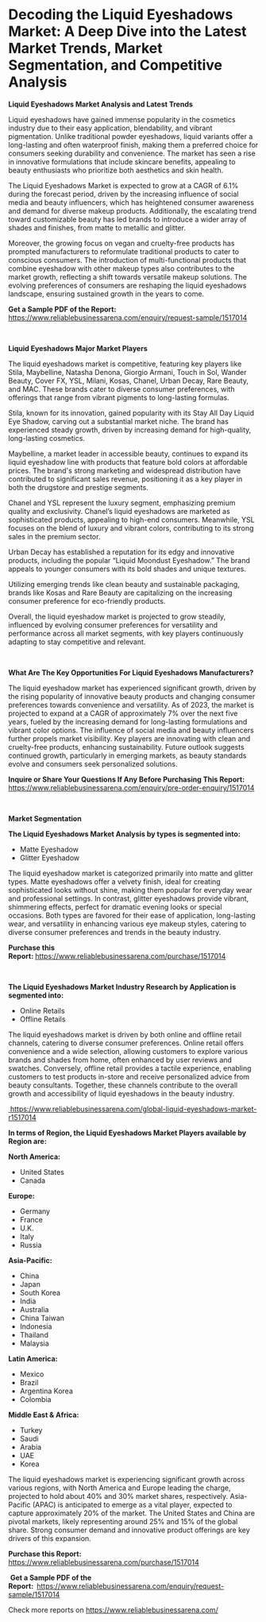 <p><h1>Decoding the Liquid Eyeshadows Market: A Deep Dive into the Latest Market Trends, Market Segmentation, and Competitive Analysis</h1></p><p><strong>Liquid Eyeshadows Market Analysis and Latest Trends</strong></p>
<p><p>Liquid eyeshadows have gained immense popularity in the cosmetics industry due to their easy application, blendability, and vibrant pigmentation. Unlike traditional powder eyeshadows, liquid variants offer a long-lasting and often waterproof finish, making them a preferred choice for consumers seeking durability and convenience. The market has seen a rise in innovative formulations that include skincare benefits, appealing to beauty enthusiasts who prioritize both aesthetics and skin health.</p><p>The Liquid Eyeshadows Market is expected to grow at a CAGR of 6.1% during the forecast period, driven by the increasing influence of social media and beauty influencers, which has heightened consumer awareness and demand for diverse makeup products. Additionally, the escalating trend toward customizable beauty has led brands to introduce a wider array of shades and finishes, from matte to metallic and glitter. </p><p>Moreover, the growing focus on vegan and cruelty-free products has prompted manufacturers to reformulate traditional products to cater to conscious consumers. The introduction of multi-functional products that combine eyeshadow with other makeup types also contributes to the market growth, reflecting a shift towards versatile makeup solutions. The evolving preferences of consumers are reshaping the liquid eyeshadows landscape, ensuring sustained growth in the years to come.</p></p>
<p><strong>Get a Sample PDF of the Report:&nbsp;</strong> <a href="https://www.reliablebusinessarena.com/enquiry/request-sample/1517014?utm_campaign=3251&utm_medium=2&utm_source=Github&utm_content=ia&utm_term=05042025&utm_id=liquid-eyeshadows">https://www.reliablebusinessarena.com/enquiry/request-sample/1517014</a></p>
<p>&nbsp;</p>
<p><strong>Liquid Eyeshadows Major Market Players</strong></p>
<p><p>The liquid eyeshadows market is competitive, featuring key players like Stila, Maybelline, Natasha Denona, Giorgio Armani, Touch in Sol, Wander Beauty, Cover FX, YSL, Milani, Kosas, Chanel, Urban Decay, Rare Beauty, and MAC. These brands cater to diverse consumer preferences, with offerings that range from vibrant pigments to long-lasting formulas.</p><p>Stila, known for its innovation, gained popularity with its Stay All Day Liquid Eye Shadow, carving out a substantial market niche. The brand has experienced steady growth, driven by increasing demand for high-quality, long-lasting cosmetics. </p><p>Maybelline, a market leader in accessible beauty, continues to expand its liquid eyeshadow line with products that feature bold colors at affordable prices. The brand's strong marketing and widespread distribution have contributed to significant sales revenue, positioning it as a key player in both the drugstore and prestige segments.</p><p>Chanel and YSL represent the luxury segment, emphasizing premium quality and exclusivity. Chanel’s liquid eyeshadows are marketed as sophisticated products, appealing to high-end consumers. Meanwhile, YSL focuses on the blend of luxury and vibrant colors, contributing to its strong sales in the premium sector.</p><p>Urban Decay has established a reputation for its edgy and innovative products, including the popular “Liquid Moondust Eyeshadow.” The brand appeals to younger consumers with its bold shades and unique textures.</p><p>Utilizing emerging trends like clean beauty and sustainable packaging, brands like Kosas and Rare Beauty are capitalizing on the increasing consumer preference for eco-friendly products. </p><p>Overall, the liquid eyeshadow market is projected to grow steadily, influenced by evolving consumer preferences for versatility and performance across all market segments, with key players continuously adapting to stay competitive and relevant.</p></p>
<p>&nbsp;</p>
<p><strong>What Are The Key Opportunities For Liquid Eyeshadows Manufacturers?</strong></p>
<p><p>The liquid eyeshadow market has experienced significant growth, driven by the rising popularity of innovative beauty products and changing consumer preferences towards convenience and versatility. As of 2023, the market is projected to expand at a CAGR of approximately 7% over the next five years, fueled by the increasing demand for long-lasting formulations and vibrant color options. The influence of social media and beauty influencers further propels market visibility. Key players are innovating with clean and cruelty-free products, enhancing sustainability. Future outlook suggests continued growth, particularly in emerging markets, as beauty standards evolve and consumers seek personalized solutions.</p></p>
<p><strong>Inquire or Share Your Questions If Any Before Purchasing This Report:</strong> <a href="https://www.reliablebusinessarena.com/enquiry/pre-order-enquiry/1517014?utm_campaign=3251&utm_medium=2&utm_source=Github&utm_content=ia&utm_term=05042025&utm_id=liquid-eyeshadows">https://www.reliablebusinessarena.com/enquiry/pre-order-enquiry/1517014</a></p>
<p>&nbsp;</p>
<p><strong>Market Segmentation</strong></p>
<p><strong>The Liquid Eyeshadows Market Analysis by types is segmented into:</strong></p>
<p><ul><li>Matte Eyeshadow</li><li>Glitter Eyeshadow</li></ul></p>
<p><p>The liquid eyeshadow market is categorized primarily into matte and glitter types. Matte eyeshadows offer a velvety finish, ideal for creating sophisticated looks without shine, making them popular for everyday wear and professional settings. In contrast, glitter eyeshadows provide vibrant, shimmering effects, perfect for dramatic evening looks or special occasions. Both types are favored for their ease of application, long-lasting wear, and versatility in enhancing various eye makeup styles, catering to diverse consumer preferences and trends in the beauty industry.</p></p>
<p><strong>Purchase this Report:&nbsp;</strong><a href="https://www.reliablebusinessarena.com/purchase/1517014?utm_campaign=3251&utm_medium=2&utm_source=Github&utm_content=ia&utm_term=05042025&utm_id=liquid-eyeshadows">https://www.reliablebusinessarena.com/purchase/1517014</a></p>
<p>&nbsp;</p>
<p><strong>The Liquid Eyeshadows Market Industry Research by Application is segmented into:</strong></p>
<p><ul><li>Online Retails</li><li>Offline Retails</li></ul></p>
<p><p>The liquid eyeshadows market is driven by both online and offline retail channels, catering to diverse consumer preferences. Online retail offers convenience and a wide selection, allowing customers to explore various brands and shades from home, often enhanced by user reviews and swatches. Conversely, offline retail provides a tactile experience, enabling customers to test products in-store and receive personalized advice from beauty consultants. Together, these channels contribute to the overall growth and accessibility of liquid eyeshadows in the beauty industry.</p></p>
<p><a href="https://www.reliablebusinessarena.com/global-liquid-eyeshadows-market-r1517014?utm_campaign=3251&utm_medium=2&utm_source=Github&utm_content=ia&utm_term=05042025&utm_id=liquid-eyeshadows">&nbsp;https://www.reliablebusinessarena.com/global-liquid-eyeshadows-market-r1517014</a></p>
<p><strong>In terms of Region, the Liquid Eyeshadows Market Players available by Region are:</strong></p>
<p>
    <p> <strong> North America: </strong>
        <ul>
            <li>United States</li>
            <li>Canada</li>
        </ul>
        </p> 
    <p> <strong> Europe: </strong>
        <ul>
            <li>Germany</li>
            <li>France</li>
            <li>U.K.</li>
            <li>Italy</li>
            <li>Russia</li>
        </ul>
        </p> 
    <p> <strong> Asia-Pacific: </strong>
        <ul>
            <li>China</li>
            <li>Japan</li>
            <li>South Korea</li>
            <li>India</li>
            <li>Australia</li>
            <li>China Taiwan</li>
            <li>Indonesia</li>
            <li>Thailand</li>
            <li>Malaysia</li>
        </ul>
        </p> 
    <p> <strong> Latin America: </strong>
        <ul>
            <li>Mexico</li>
            <li>Brazil</li>
            <li>Argentina Korea</li>
            <li>Colombia</li>
        </ul>
        </p> 
    <p> <strong> Middle East & Africa: </strong>
        <ul>
            <li>Turkey</li>
            <li>Saudi</li>
            <li>Arabia</li>
            <li>UAE</li>
            <li>Korea</li>
        </ul>
    </p>
    </p>
<p><p>The liquid eyeshadows market is experiencing significant growth across various regions, with North America and Europe leading the charge, projected to hold about 40% and 30% market shares, respectively. Asia-Pacific (APAC) is anticipated to emerge as a vital player, expected to capture approximately 20% of the market. The United States and China are pivotal markets, likely representing around 25% and 15% of the global share. Strong consumer demand and innovative product offerings are key drivers of this expansion.</p></p>
<p><strong>Purchase this Report: </strong><a href="https://www.reliablebusinessarena.com/purchase/1517014?utm_campaign=3251&utm_medium=2&utm_source=Github&utm_content=ia&utm_term=05042025&utm_id=liquid-eyeshadows">https://www.reliablebusinessarena.com/purchase/1517014</a></p>
<p>&nbsp;<strong>Get a Sample PDF of the Report:&nbsp;&nbsp;</strong><a href="https://www.reliablebusinessarena.com/enquiry/request-sample/1517014?utm_campaign=3251&utm_medium=2&utm_source=Github&utm_content=ia&utm_term=05042025&utm_id=liquid-eyeshadows">https://www.reliablebusinessarena.com/enquiry/request-sample/1517014</a></p>
<p><strong></strong></p>
<p>Check more reports on <a href="https://www.reliablebusinessarena.com/?utm_campaign=3251&utm_medium=2&utm_source=Github&utm_content=ia&utm_term=05042025&utm_id=liquid-eyeshadows">https://www.reliablebusinessarena.com/</a></p>